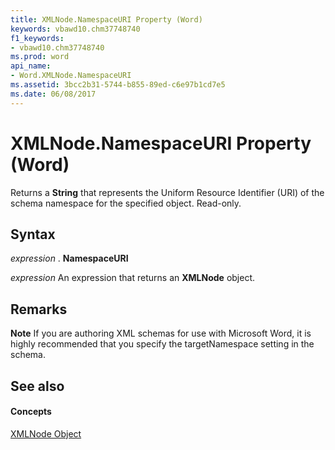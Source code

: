 ```yaml
---
title: XMLNode.NamespaceURI Property (Word)
keywords: vbawd10.chm37748740
f1_keywords:
- vbawd10.chm37748740
ms.prod: word
api_name:
- Word.XMLNode.NamespaceURI
ms.assetid: 3bcc2b31-5744-b855-89ed-c6e97b1cd7e5
ms.date: 06/08/2017
---
```



# XMLNode.NamespaceURI Property (Word)

Returns a **String** that represents the Uniform Resource Identifier (URI) of the schema namespace for the specified object. Read-only.


## Syntax

 _expression_ . **NamespaceURI**

 _expression_ An expression that returns an **XMLNode** object.


## Remarks




 **Note**  If you are authoring XML schemas for use with Microsoft Word, it is highly recommended that you specify the targetNamespace setting in the schema.


## See also


#### Concepts


[XMLNode Object](xmlnode-object-word.md)

